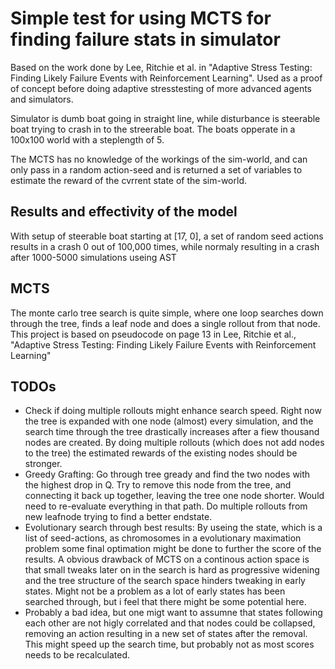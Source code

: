 # Simple test for using MCTS for finding failure stats in simulator

Based on the work done by Lee, Ritchie et al. in "Adaptive Stress Testing: Finding Likely Failure Events with Reinforcement Learning". Used as a proof of concept before doing adaptive stresstesting of more advanced agents and simulators.

Simulator is dumb boat going in straight line, while disturbance is steerable boat trying to crash in to the streerable boat. The boats opperate in a 100x100 world with a steplength of 5.

The MCTS has no knowledge of the workings of the sim-world, and can only pass in a random action-seed and is returned a set of variables to estimate the reward of the cvrrent state of the sim-world.

## Results and effectivity of the model

With setup of steerable boat starting at [17, 0], a set of random seed actions results in a crash 0 out of 100,000 times, while normaly resulting in a crash after 1000-5000 simulations useing AST

## MCTS

The monte carlo tree search is quite simple, where one loop searches down through the tree, finds a leaf node and does a single rollout from that node. This project is based on pseudocode on page 13 in Lee, Ritchie et al., "Adaptive Stress Testing: Finding Likely Failure Events with Reinforcement Learning"

## TODOs

* Check if doing multiple rollouts might enhance search speed. Right now the tree is expanded with one node (almost) every simulation, and the search time through the tree drastically increases after a fiew thousand nodes are created. By doing multiple rollouts (which does not add nodes to the tree) the estimated rewards of the existing nodes should be stronger.
* Greedy Grafting: Go through tree gready and find the two nodes with the highest drop in Q. Try to remove this node from the tree, and connecting it back up together, leaving the tree one node shorter. Would need to re-evaluate everything in that path. Do multiple rollouts from new leafnode trying to find a better endstate.
* Evolutionary search through best results: By useing the state, which is a list of seed-actions, as chromosomes in a evolutionary maximation problem some final optimation might be done to further the score of the results. A obvious drawback of MCTS on a continous action space is that small tweaks later on in the search is hard as progressive widening and the tree structure of the search space hinders tweaking in early states. Might not be a problem as a lot of early states has been searched through, but i feel that there might be some potential here.
* Probably a bad idea, but one migt want to assumne that states following each other are not higly correlated and that nodes could be collapsed, removing an action resulting in a new set of states after the removal. This might speed up the search time, but probably not as most scores needs to be recalculated.
